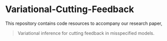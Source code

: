 # Variational-Cutting-Feedback


This repository contains code resources to accompany our research paper,

>Variational inference for cutting feedback in misspecified models.
